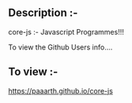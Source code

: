 ## Description :-
core-js :- Javascript Programmes!!!

To view the Github Users info....

## To view :-

https://paaarth.github.io/core-js